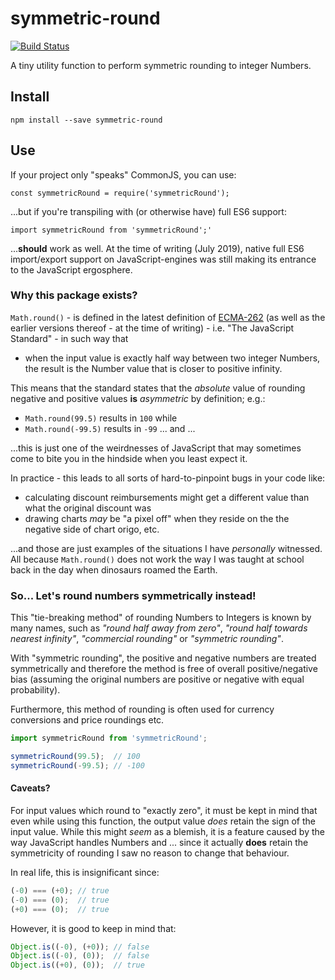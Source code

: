 # symmetric-round

[![Build Status](https://travis-ci.org/DiscoNova/symmetric-round.svg?branch=master)](https://travis-ci.org/DiscoNova/symmetric-round)

A tiny utility function to perform symmetric rounding to integer Numbers.

## Install

`npm install --save symmetric-round`

## Use

If your project only "speaks" CommonJS, you can use:

`const symmetricRound = require('symmetricRound');` 

...but if you're transpiling with (or otherwise have) full ES6 support:

`import symmetricRound from 'symmetricRound';'`

...**should** work as well. At the time of writing (July 2019), native full ES6 import/export support on JavaScript-engines was still making its entrance to the JavaScript ergosphere.

### Why this package exists?

`Math.round()` - is defined in the latest definition of [ECMA-262](http://www.ecma-international.org/ecma-262/10.0/index.html#sec-math.round) (as well as the earlier versions thereof - at the time of writing) - i.e. "The JavaScript Standard" - in such way that

* when the input value is exactly half way between two integer Numbers, the result is the Number value that is closer to positive infinity.

This means that the standard states that the *absolute* value of rounding negative and positive values **is** *asymmetric* by definition; e.g.:

* `Math.round(99.5)` results in `100` while
* `Math.round(-99.5)` results in `-99` ... and ...
 
...this is just one of the weirdnesses of JavaScript that may sometimes come to bite you in the hindside when you least expect it.

In practice - this leads to all sorts of hard-to-pinpoint bugs in your code like:

* calculating discount reimbursements might get a different value than what the original discount was
* drawing charts *may* be "a pixel off" when they reside on the the negative side of chart origo, etc.

...and those are just examples of the situations I have _personally_ witnessed. All because `Math.round()` does not work the way I was taught at school back in the day when dinosaurs roamed the Earth.

### So... Let's round numbers symmetrically instead!

This "tie-breaking method" of rounding Numbers to Integers is known by many names, such as *"round half away from zero"*, *"round half towards nearest infinity"*, *"commercial rounding"* or *"symmetric rounding"*.

With "symmetric rounding", the positive and negative numbers are treated symmetrically and therefore the method is free of overall positive/negative bias (assuming the original numbers are positive or negative with equal probability).

Furthermore, this method of rounding is often used for currency conversions and price roundings etc.

```js
import symmetricRound from 'symmetricRound';

symmetricRound(99.5);  // 100
symmetricRound(-99.5); // -100
```

#### Caveats?

For input values which round to "exactly zero", it must be kept in mind that even while using this function, the output value *does* retain the sign of the input value. While this might *seem* as a blemish, it is a feature caused by the way JavaScript handles Numbers and ... since it actually **does** retain the symmetricity of rounding I saw no reason to change that behaviour.

In real life, this is insignificant since:

```js
(-0) === (+0); // true
(-0) === (0);  // true
(+0) === (0);  // true
```

However, it is good to keep in mind that:

```js
Object.is((-0), (+0)); // false
Object.is((-0), (0));  // false
Object.is((+0), (0));  // true
```
